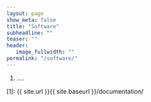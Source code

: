 ```yaml
---
layout: page
show_meta: false
title: "Software"
subheadline: ""
teaser: ""
header:
   image_fullwidth: ""
permalink: "/software/"
---
```

1. ....



 [1]: {{ site.url }}{{ site.baseurl }}/documentation/
